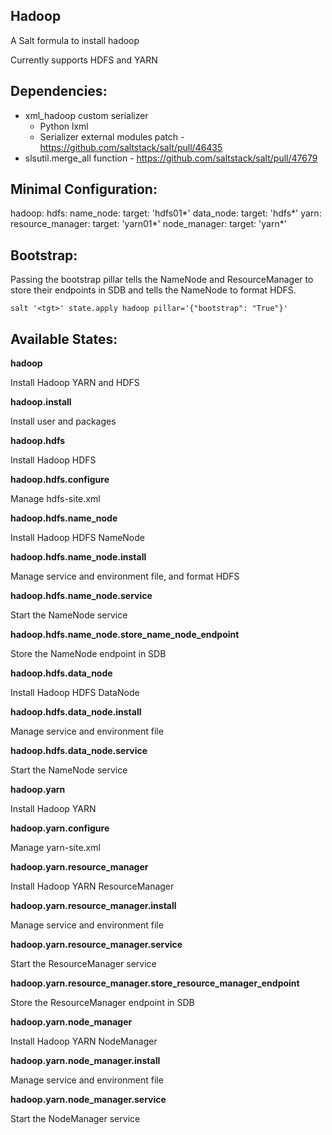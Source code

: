 Hadoop
----
A Salt formula to install hadoop

Currently supports HDFS and YARN

Dependencies:
----

- xml_hadoop custom serializer
  - Python lxml
  - Serializer external modules patch - https://github.com/saltstack/salt/pull/46435
- slsutil.merge_all function - https://github.com/saltstack/salt/pull/47679

Minimal Configuration:
----

hadoop:
  hdfs:
    name_node:
      target: 'hdfs01*'
    data_node:
      target: 'hdfs*'
  yarn:
    resource_manager:
      target: 'yarn01*'
    node_manager:
      target: 'yarn*'

Bootstrap:
----

Passing the bootstrap pillar tells the NameNode and ResourceManager to store
their endpoints in SDB and tells the NameNode to format HDFS.

```
salt '<tgt>' state.apply hadoop pillar='{"bootstrap": "True"}'
```

Available States:
----

**hadoop**

Install Hadoop YARN and HDFS

**hadoop.install**

Install user and  packages

**hadoop.hdfs**

Install Hadoop HDFS

**hadoop.hdfs.configure**

Manage hdfs-site.xml

**hadoop.hdfs.name_node**

Install Hadoop HDFS NameNode

**hadoop.hdfs.name_node.install**

Manage service and environment file, and format HDFS

**hadoop.hdfs.name_node.service**

Start the NameNode service

**hadoop.hdfs.name_node.store_name_node_endpoint**

Store the NameNode endpoint in SDB

**hadoop.hdfs.data_node**

Install Hadoop HDFS DataNode

**hadoop.hdfs.data_node.install**

Manage service and environment file

**hadoop.hdfs.data_node.service**

Start the NameNode service

**hadoop.yarn**

Install Hadoop YARN

**hadoop.yarn.configure**

Manage yarn-site.xml

**hadoop.yarn.resource_manager**

Install Hadoop YARN ResourceManager

**hadoop.yarn.resource_manager.install**

Manage service and environment file

**hadoop.yarn.resource_manager.service**

Start the ResourceManager service

**hadoop.yarn.resource_manager.store_resource_manager_endpoint**

Store the ResourceManager endpoint in SDB

**hadoop.yarn.node_manager**

Install Hadoop YARN NodeManager

**hadoop.yarn.node_manager.install**

Manage service and environment file

**hadoop.yarn.node_manager.service**

Start the NodeManager service
